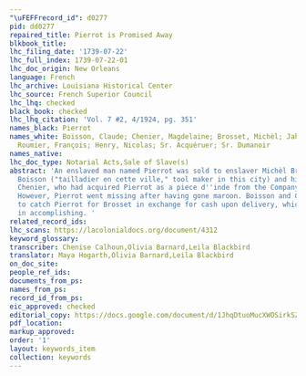 ```yaml
---
"\uFEFFrecord_id": d0277
pid: dd0277
repaired_title: Pierrot is Promised Away
blkbook_title:
lhc_filing_date: '1739-07-22'
lhc_full_index: 1739-07-22-01
lhc_doc_origin: New Orleans
language: French
lhc_archive: Louisiana Historical Center
lhc_source: French Superior Council
lhc_lhq: checked
black_book: checked
lhc_lhq_citation: 'Vol. 7 #2, 4/1924, pg. 351'
names_black: Pierrot
names_white: Boisson, Claude; Chenier, Magdelaine; Brosset, Michèl; Jahan, François;
  Roumier, François; Henry, Nicolas; Sr. Acquéruer; Sr. Dumanoir
names_native:
lhc_doc_type: Notarial Acts,Sale of Slave(s)
abstract: 'An enslaved man named Pierrot was sold to enslaver Michèl Brosset by Claude
  Boisson ("tailladier en cette ville," tool maker in this city) and his wife, Magdelaine
  Chenier, who had acquired Pierrot as a piece d''inde from the Company of the Indies.
  However, Pierrot went missing after having gone maroon. Boisson and Chenier promise
  to catch Pierrot for Brosset in exchange for cash upon delivery, which they succeed
  in accomplishing. '
related_record_ids:
lhc_scans: https://lacolonialdocs.org/document/4312
keyword_glossary:
transcriber: Chenise Calhoun,Olivia Barnard,Leila Blackbird
translator: Maya Hogarth,Olivia Barnard,Leila Blackbird
on_doc_site:
people_ref_ids:
documents_from_ps:
names_from_ps:
record_id_from_ps:
eic_approved: checked
editorial_copy: https://docs.google.com/document/d/1JhqDtuoMucXWOSirkSZFdkPq1JbxOf2KWI1oK5ePhtE/edit
pdf_location:
markup_approved:
order: '1'
layout: keywords_item
collection: keywords
---
```

